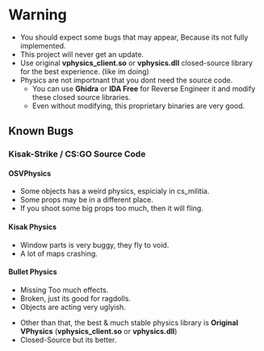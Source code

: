 # Warning
* You should expect some bugs that may appear, Because its not fully implemented.
* This project will never get an update.
* Use original **vphysics_client.so** or **vphysics.dll** closed-source library for the best experience. (like im doing)
* Physics are not importnant that you dont need the source code.
   * You can use **Ghidra** or **IDA Free** for Reverse Engineer it and modify these closed source libraries.
   * Even without modifying, this proprietary binaries are very good.
 
## Known Bugs 

### Kisak-Strike / CS:GO Source Code

#### OSVPhysics
* Some objects has a weird physics, espicialy in cs_militia.
* Some props may be in a different place.
* If you shoot some big props too much, then it will fling.

#### Kisak Physics
* Window parts is very buggy, they fly to void.
* A lot of maps crashing.

#### Bullet Physics
* Missing Too much effects.
* Broken, just its good for ragdolls.
* Objects are acting very uglyish.


- Other than that, the best & much stable physics library is **Original VPhysics** (**vphysics_client.so** or **vphysics.dll**)
- Closed-Source but its better.
